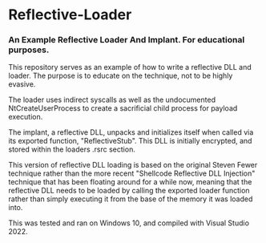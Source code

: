 # Reflective-Loader
### An Example Reflective Loader And Implant. For educational purposes.

This repository serves as an example of how to write a reflective DLL and loader.
The purpose is to educate on the technique, not to be highly evasive.

The loader uses indirect syscalls as well as the undocumented NtCreateUserProcess to
create a sacrificial child process for payload execution.

The implant, a reflective DLL, unpacks and initializes itself when called via its
exported function, "ReflectiveStub". This DLL is initially encrypted, and stored
within the loaders .rsrc section. 

This version of reflective DLL loading is based on the original Steven Fewer technique rather than the 
more recent "Shellcode Reflective DLL Injection" technique that has been floating around for a while now,
meaning that the reflective DLL needs to be loaded by calling the exported loader function rather than simply executing it
from the base of the memory it was loaded into.

This was tested and ran on Windows 10, and compiled with Visual Studio 2022.
